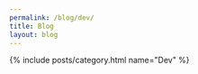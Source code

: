 ```yaml
---
permalink: /blog/dev/
title: Blog
layout: blog
---
```


{% include posts/category.html name="Dev" %}